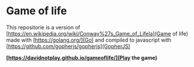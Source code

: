 # Game of life

This repositorie is a version of [https://en.wikipedia.org/wiki/Conway%27s_Game_of_Lifela](Game of life)
made with [https://golang.org/](Go) and compiled to javascript with [https://github.com/gopherjs/gopherjs](GopherJS)

**[https://davidnotplay.github.io/gameoflife/](Play the game)**
